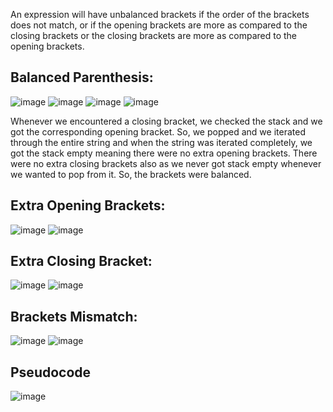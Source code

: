 An expression will have unbalanced brackets if the order of the brackets does not match, 
or if the opening brackets are more as compared to the closing brackets 
or the closing brackets are more as compared to the opening brackets. 

## Balanced Parenthesis:

![image](https://user-images.githubusercontent.com/93143005/148371589-9f16f933-e11a-4f03-9cc2-bc97561bcfa2.png)
![image](https://user-images.githubusercontent.com/93143005/148371638-9314f1b7-e9cd-4ddf-a5ef-58b37fa2dd3e.png)
![image](https://user-images.githubusercontent.com/93143005/148371663-f9326aa9-8eef-4608-8a56-554796a041c5.png)
![image](https://user-images.githubusercontent.com/93143005/148371680-269ca41e-4bbe-41b8-b9ba-cb426ec8b822.png)

Whenever we encountered a closing bracket, we checked the stack and we got the corresponding opening bracket.
So, we popped and we iterated through the entire string and when the string was iterated completely,
we got the stack empty meaning there were no extra opening brackets. 
There were no extra closing brackets also as we never got stack
empty whenever we wanted to pop from it. So, the brackets were balanced.

## Extra Opening Brackets:

![image](https://user-images.githubusercontent.com/93143005/148371872-83134541-d9f5-40da-978b-c31bd7cb791f.png)
![image](https://user-images.githubusercontent.com/93143005/148371892-c11ea5d1-5cf7-4a4e-8de7-3f27166cd583.png)

## Extra Closing Bracket:

![image](https://user-images.githubusercontent.com/93143005/148371961-8e448c5c-bf4b-4855-9b42-8341341b6e41.png)
![image](https://user-images.githubusercontent.com/93143005/148371971-1efdad12-8c67-4895-87c8-bfb9af3e5d1e.png)

## Brackets Mismatch:

![image](https://user-images.githubusercontent.com/93143005/148372014-842d87e7-25a8-459c-b35c-716d75cc95fa.png)
![image](https://user-images.githubusercontent.com/93143005/148372029-c0604b00-b101-48ea-8f1f-5acdb03c81c1.png)

## Pseudocode
![image](https://user-images.githubusercontent.com/93143005/148396047-74426d3a-8c37-46bd-92e7-e6ac5edca826.png)





